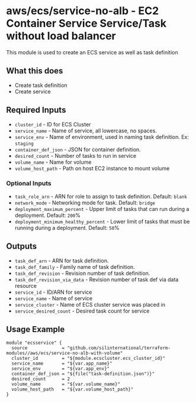 # aws/ecs/service-no-alb - EC2 Container Service Service/Task without load balancer
This module is used to create an ECS service as well as task definition

## What this does

 - Create task definition
 - Create service

## Required Inputs

 - `cluster_id` - ID for ECS Cluster
 - `service_name` - Name of service, all lowercase, no spaces.
 - `service_env` - Name of environment, used in naming task definition. Ex: `staging`
 - `container_def_json` - JSON for container definition.
 - `desired_count` - Number of tasks to run in service
 - `volume_name` - Name for volume
 - `volume_host_path` - Path on host EC2 instance to mount volume

### Optional Inputs

 - `task_role_arn` - ARN for role to assign to task definition. Default: `blank`
 - `network_mode` - Networking mode for task. Default: `bridge`
 - `deployment_maximum_percent` - Upper limit of tasks that can run during a deployment. Default: `200`%
 - `deployment_minimum_healthy_percent` - Lower limit of tasks that must be running during a deployment. Default: `50`%

## Outputs

 - `task_def_arn` - ARN for task definition.
 - `task_def_family` - Family name of task definition.
 - `task_def_revision` - Revision number of task definition.
 - `task_def_revision_via_data` - Revision number of task def via data resource
 - `service_id` - ID/ARN for service
 - `service_name` - Name of service
 - `service_cluster` - Name of ECS cluster service was placed in
 - `service_desired_count` - Desired task count for service

## Usage Example

```hcl
module "ecsservice" {
  source             = "github.com/silinternational/terraform-modules//aws/ecs/service-no-alb-with-volume"
  cluster_id         = "${module.ecscluster.ecs_cluster_id}"
  service_name       = "${var.app_name}"
  service_env        = "${var.app_env}"
  container_def_json = "${file("task-definition.json")}"
  desired_count      = 2
  volume_name        = "${var.volume_name}"
  volume_host_path   = "${var.volume_host_path}"
}
```

